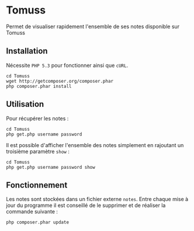 # Tomuss

Permet de visualiser rapidement l'ensemble de ses notes disponible sur Tomuss

## Installation

Nécessite `PHP 5.3` pour fonctionner ainsi que `cURL`.

    cd Tomuss
    wget http://getcomposer.org/composer.phar
    php composer.phar install

## Utilisation

Pour récupérer les notes :

    cd Tomuss
    php get.php username password

Il est possible d'afficher l'ensemble des notes simplement en rajoutant un
troisième paramètre `show` :

    cd Tomuss
    php get.php username password show

## Fonctionnement

Les notes sont stockées dans un fichier externe `notes`. Entre chaque mise à
jour du programme il est conseillé de le supprimer et de réaliser la commande
suivante :

    php composer.phar update